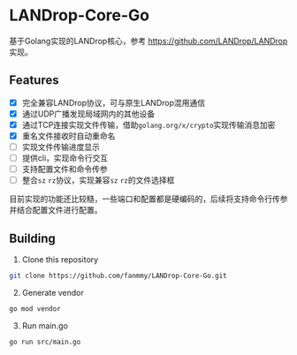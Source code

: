 # LANDrop-Core-Go

基于Golang实现的LANDrop核心，参考 https://github.com/LANDrop/LANDrop 实现。

## Features

- [x] 完全兼容LANDrop协议，可与原生LANDrop混用通信
- [x] 通过UDP广播发现局域网内的其他设备
- [x] 通过TCP连接实现文件传输，借助`golang.org/x/crypto`实现传输消息加密
- [x] 重名文件接收时自动重命名
- [ ] 实现文件传输进度显示
- [ ] 提供cli，实现命令行交互
- [ ] 支持配置文件和命令传参
- [ ] 整合`sz` `rz`协议，实现兼容`sz` `rz`的文件选择框

目前实现的功能还比较糙，一些端口和配置都是硬编码的，后续将支持命令行传参并结合配置文件进行配置。

## Building

1. Clone this repository

```bash
git clone https://github.com/fanmmy/LANDrop-Core-Go.git
```

2. Generate vendor

```bash
go mod vendor
```

3. Run main.go

```bash
go run src/main.go
```

